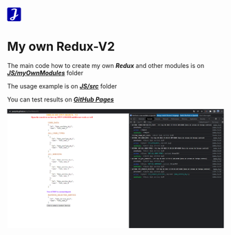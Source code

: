 ![my logo](https://github.com/Juanjo4U/myOwnReduxV2/blob/main/assets/favicon-32x32.png?raw=true)
# My own Redux-V2

The main code how to create my own ***Redux*** and other modules is on ***[JS/myOwnModules](https://github.com/Juanjo4U/myOwnReduxV2/tree/main/JS/myOwnModules)*** folder

The usage example is on ***[JS/src](https://github.com/Juanjo4U/myOwnReduxV2/tree/main/JS/src)*** folder

You can test results on ***[GitHub Pages](https://juanjo4u.github.io/csb-8wybr4/)***

![my own redux-v2 result screenshot](https://github.com/Juanjo4U/myOwnReduxV2/blob/main/assets/my-own-redux-v2-screenshot.png?raw=true)
